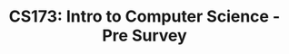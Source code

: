 ---
layout: quiz
permalink: /Quizzes/PreSurvey
title: "CS173: Intro to Computer Science - Pre Survey"
excerpt: "CS173: Intro to Computer Science - Pre Survey"

info:
    email: "billmongan@gmail.com"
    
    points: 0
    quizname: Pre-Survey
    enctype: "multipart/form-data"
    
    questions:
      - text: "CS173"
        label: coursename
        visible: false
      - text: "What is your name?"
        label: "name"
        visible: true
      - text: "What device(s), if any, do you use to connect to the Internet from home?"
        label: "devices"
        visible: true
      
tags:
  - warmup
  
---